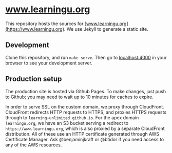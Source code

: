 # www.learningu.org

This repository hosts the sources for [www.learningu.org](https://www.learningu.org).  We use Jekyll to generate a static site.

## Development

Clone this repository, and run `make serve`.  Then go to [localhost:4000](http://localhost:4000) in your browser to see your development server.

## Production setup

The production site is hosted via Github Pages.  To make changes, just push to Github; you may need to wait up to 10 minutes for caches to expire.

In order to serve SSL on the custom domain, we proxy through CloudFront.  CloudFront redirects HTTP requests to HTTPS, and proxies HTTPS requests through to `learning-unlimited.github.io`.  For the apex domain `learningu.org`, we have an S3 bucket serving a redirect to `https://www.learningu.org`, which is also proxied by a separate CloudFront distribution.  All of these use an HTTP certificate generated through AWS Certificate Manager.  Ask @benjaminjkraft or @btidor if you need access to any of the AWS resources.
